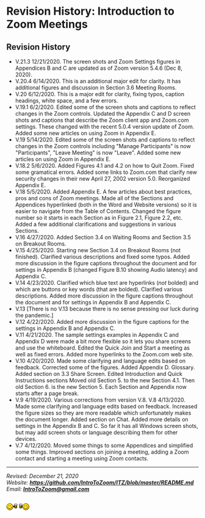 
<H1>Revision History: Introduction to Zoom Meetings</H1>
<P></P>


<H2>Revision History</H2>
<UL>

<LI>V.21.3 12/21/2020. The screen shots and Zoom Settings figures in Appendices B and C are updated as of Zoom version 5.4.6 (Dec 8, 2020).

<LI>V.20.4 6/14/2020. This is an additional major edit for clarity. It has additional figures and discussion in Section 3.6 Meeting Rooms.

<LI>V.20 6/12/2020. This is a major edit for clarity, fixing typos, caption headings, white space, and a few errors.
 
<LI>V.19.1 6/2/2020. Edited some of the screen shots and captions to reflect changes in the Zoom controls. Updated the Appendix C and D screen shots and captions that describe the Zoom client app and Zoom.com settings. These changed with the recent 5.0.4 version update of Zoom. Added some new articles on using Zoom in Appendix E.

<LI>V.19 5/14/2020. Edited some of the screen shots and captions to reflect changes in the Zoom controls including "Manage Participants" is now "Participants", "Leave Meeting" is now "Leave". Added some new articles on using Zoom in Appendix E.

<LI> V.18.2 5/6/2020. Added Figures 4.1 and 4.2 on how to Quit Zoom. Fixed some gramatical errors. Added some links to Zoom.com that clarify new security changes in their new April 27, 2002 version 5.0. Reorganized Appendix E.

<LI> V.18 5/5/2020. Added Appendix E. A few articles about best practices, pros and cons of Zoom meetings. Made all of the Sections and Appendices hyperlinked (both in the Word and Website versions) so it is easier to navigate from  the Table of Contents. Changed the figure number so it starts in each Section as in Figure 2.1, Figure 2.2, etc. Added a few additional clarifications and suggestions in various Sections.

<LI> V.16 4/27/2020. Added Section 3.4 on Waiting Rooms and Section 3.5 on Breakout Rooms.

<LI> V.15 4/25/2020. Starting new Section 3.4 on Breakout Rooms (not finished). Clarified various descriptions and fixed some typos. Added more discussion in the figure captions throughout the document and for settings in Appendix B (changed Figure B.10 showing Audio latency) and Appendix C.

<LI> V.14 4/23/2020. Clarified which blue text are hyperlinks (<I>not</I> bolded) and which are buttons or key words (that are bolded). Clarified various descriptions. Added more discussion in the figure captions throughout the document and for settings in Appendix B and Appendix C. 

<LI> V.13 [There is no V.13 because there is no sense pressing our luck during the pandemic.]

<LI> V.12 4/22/2020. Added more discussion in the figure captions for the 
settings in Appendix B and Appendix C.  

<LI> V.11 4/21/2020. The sample settings examples in Appendix C and Appendix D were made a bit more flexible so it lets you share screens and use the whiteboard. Edited the Quick Join and Start a meeting as well as fixed errors. Added more hyperlinks to the Zoom.com web site.

<LI> V.10 4/20/2020. Made some clarifying and language edits based on feedback. Corrected some of the figures. Added Appendix D. Glossary. Added section on 3.3 Share Screen. Edited Introduction and Quick Instructions sections Moved old Section 5. to the new Section 4.1. Then old Section 6. is the new Section 5. Each Section and Appendix now starts after a page break.

<LI> V.9 4/19/2020. Various corrections from version V.8. V.8 4/13/2020. Made some clarifying and language edits based on feedback. Increased the figure sizes so they are more readable which unfortunately makes the document longer. Added section on Chat. Added more details on settings in the Appendix B and C. So far it has all Windows screen shots, but may add screen shots or language describing them for other devices.

<LI> V.7 4/12/2020. Moved some things to some Appendices and simplified some things. Improved sections on joining a meeting, adding a Zoom contact and starting a meeting using Zoom contacts. 

</UL>

----------


<address>

<Address>
<I>Revised: December 21, 2020</I><BR>
Website: <B><A HREF="https://github.com/IntroToZoom/ITZ/blob/master/README.md">https://github.com/IntroToZoom/ITZ/blob/master/README.md</A></B><BR>
Email: <B><A HREF="mailto:IntroToZoom@gmail.com">IntroToZoom@gmail.com</A></B><P>
<img src="icon-beerbuddies10.gif"></img>
</Address>


</HTML>
